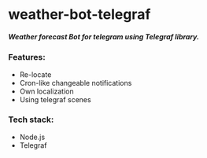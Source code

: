 # weather-bot-telegraf

##### Weather forecast Bot for telegram using Telegraf library.

### Features: 
* Re-locate
* Cron-like changeable notifications 
* Own localization
* Using telegraf scenes

### Tech stack: 
* Node.js
* Telegraf
